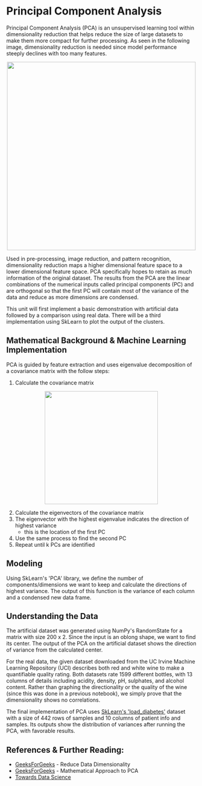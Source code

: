 # Principal Component Analysis

Principal Component Analysis (PCA) is an unsupervised learning tool within dimensionality reduction that helps reduce the size of large datasets to make them more compact for further processing. As seen in the following image, dimensionality reduction is needed since model performance steeply declines with too many features.

<p align="center">
<img src="https://user-images.githubusercontent.com/97500105/206976033-8125f74d-6aa0-4d0a-8667-4405dbf16163.png" style="width:500px;"/>
</p>

Used in pre-processing, image reduction, and pattern recognition, dimensionality reduction maps a higher dimensional feature space to a lower dimensional feature space. PCA specifically hopes to retain as much information of the original dataset. The results from the PCA are the linear combinations of the numerical inputs called principal components (PC) and are orthogonal so that the first PC will contain most of the variance of the data and reduce as more dimensions are condensed.

This unit will first implement a basic demonstration with artificial data followed by a comparison using real data. There will be a third implementation using SkLearn to plot the output of the clusters.

## Mathematical Background & Machine Learning Implementation

PCA is guided by feature extraction and uses eigenvalue decomposition of a covariance matrix with the follow steps:
1. Calculate the covariance matrix
<p align="center">
<img src="https://user-images.githubusercontent.com/97500105/206978823-4809a2c2-6da0-4731-8364-151692d7bcbe.png" style="width:300px;"/>
</p>

2. Calculate the eigenvectors of the covariance matrix
3. The eigenvector with the highest eigenvalue indicates the direction of highest variance
   * this is the location of the first PC
4. Use the same process to find the second PC
5. Repeat until k PCs are identified

## Modeling

Using SkLearn's 'PCA' library, we define the number of components/dimensions we want to keep and calculate the directions of highest variance. The output of this function is the variance of each column and a condensed new data frame.

## Understanding the Data
The artificial dataset was generated using NumPy's RandomState for a matrix with size 200 x 2. Since the input is an oblong shape, we want to find its center. The output of the PCA on the artificial dataset shows the direction of variance from the calculated center.

For the real data, the given dataset downloaded from the UC Irvine Machine Learning Repository (UCI) describes both red and white wine to make a quantifiable quality rating. Both datasets rate 1599 different bottles, with 13 columns of details including acidity, density, pH, sulphates, and alcohol content. Rather than graphing the directionality or the quality of the wine (since this was done in a previous notebook), we simply prove that the dimensionality shows no correlations.

The final implementation of PCA uses [SkLearn's 'load_diabetes'](https://scikit-learn.org/stable/modules/generated/sklearn.datasets.load_diabetes.html#sklearn.datasets.load_diabetes) dataset with a size of 442 rows of samples and 10 columns of patient info and samples. Its outputs show the distribution of variances after running the PCA, with favorable results.

## References & Further Reading:
- [GeeksForGeeks](https://www.geeksforgeeks.org/reduce-data-dimentionality-using-pca-python/) - Reduce Data Dimensionality
- [GeeksForGeeks](https://www.geeksforgeeks.org/mathematical-approach-to-pca/) - Mathematical Approach to PCA
- [Towards Data Science](https://towardsdatascience.com/dimension-reduction-techniques-with-python-f36ca7009e5c)
